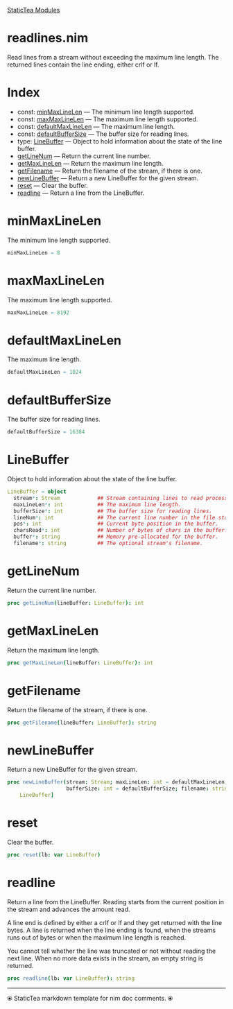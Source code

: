 [StaticTea Modules](/)

# readlines.nim

Read lines from a stream without exceeding the maximum line length. The returned lines contain the line ending, either crlf or lf.

# Index

* const: [minMaxLineLen](#user-content-a0) &mdash; The minimum line length supported.
* const: [maxMaxLineLen](#user-content-a1) &mdash; The maximum line length supported.
* const: [defaultMaxLineLen](#user-content-a2) &mdash; The maximum line length.
* const: [defaultBufferSize](#user-content-a3) &mdash; The buffer size for reading lines.
* type: [LineBuffer](#user-content-a4) &mdash; Object to hold information about the state of the line buffer.
* [getLineNum](#user-content-a5) &mdash; Return the current line number.
* [getMaxLineLen](#user-content-a6) &mdash; Return the maximum line length.
* [getFilename](#user-content-a7) &mdash; Return the filename of the stream, if there is one.
* [newLineBuffer](#user-content-a8) &mdash; Return a new LineBuffer for the given stream.
* [reset](#user-content-a9) &mdash; Clear the buffer.
* [readline](#user-content-a10) &mdash; Return a line from the LineBuffer.

# <a id="a0"></a>minMaxLineLen

The minimum line length supported.

```nim
minMaxLineLen = 8
```


# <a id="a1"></a>maxMaxLineLen

The maximum line length supported.

```nim
maxMaxLineLen = 8192
```


# <a id="a2"></a>defaultMaxLineLen

The maximum line length.

```nim
defaultMaxLineLen = 1024
```


# <a id="a3"></a>defaultBufferSize

The buffer size for reading lines.

```nim
defaultBufferSize = 16384
```


# <a id="a4"></a>LineBuffer

Object to hold information about the state of the line buffer.

```nim
LineBuffer = object
  stream*: Stream            ## Stream containing lines to read processed sequentially.
  maxLineLen*: int           ## The maximum line length.
  bufferSize*: int           ## The buffer size for reading lines.
  lineNum*: int              ## The current line number in the file starting at 1.
  pos*: int                  ## Current byte position in the buffer.
  charsRead*: int            ## Number of bytes of chars in the buffer.
  buffer*: string            ## Memory pre-allocated for the buffer.
  filename*: string          ## The optional stream's filename.

```


# <a id="a5"></a>getLineNum

Return the current line number.

```nim
proc getLineNum(lineBuffer: LineBuffer): int
```


# <a id="a6"></a>getMaxLineLen

Return the maximum line length.

```nim
proc getMaxLineLen(lineBuffer: LineBuffer): int
```


# <a id="a7"></a>getFilename

Return the filename of the stream, if there is one.

```nim
proc getFilename(lineBuffer: LineBuffer): string
```


# <a id="a8"></a>newLineBuffer

Return a new LineBuffer for the given stream.

```nim
proc newLineBuffer(stream: Stream; maxLineLen: int = defaultMaxLineLen;
                   bufferSize: int = defaultBufferSize; filename: string = ""): Option[
    LineBuffer]
```


# <a id="a9"></a>reset

Clear the buffer.

```nim
proc reset(lb: var LineBuffer)
```


# <a id="a10"></a>readline

Return a line from the LineBuffer. Reading starts from the current position in the stream and advances the amount read.

A line end is defined by either a crlf or lf and they get returned with the line bytes. A line is returned when the line ending is found, when the streams runs out of bytes or when the maximum line length is reached.

You cannot tell whether the line was truncated or not without reading the next line. When no more data exists in the stream, an empty string is returned.

```nim
proc readline(lb: var LineBuffer): string
```



---
⦿ StaticTea markdown template for nim doc comments. ⦿
